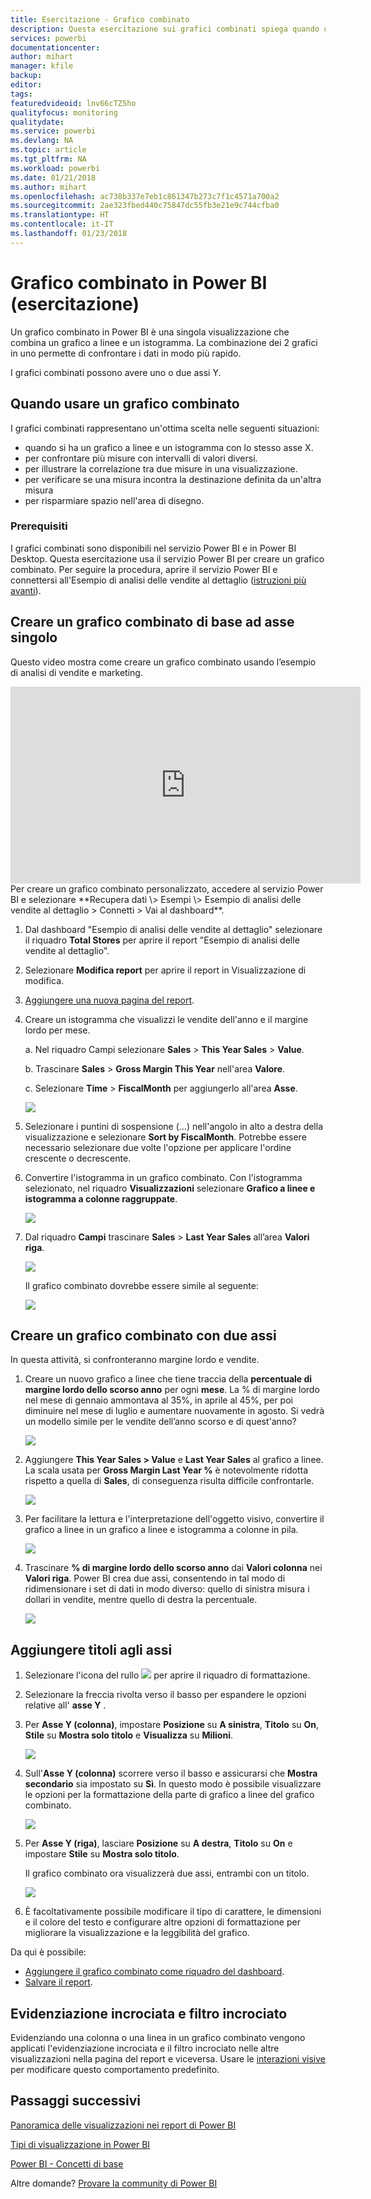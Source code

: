 ```yaml
---
title: Esercitazione - Grafico combinato
description: Questa esercitazione sui grafici combinati spiega quando usarli e come crearli nel servizio Power BI e in Power BI Desktop.
services: powerbi
documentationcenter: 
author: mihart
manager: kfile
backup: 
editor: 
tags: 
featuredvideoid: lnv66cTZ5ho
qualityfocus: monitoring
qualitydate: 
ms.service: powerbi
ms.devlang: NA
ms.topic: article
ms.tgt_pltfrm: NA
ms.workload: powerbi
ms.date: 01/21/2018
ms.author: mihart
ms.openlocfilehash: ac738b337e7eb1c861347b273c7f1c4571a700a2
ms.sourcegitcommit: 2ae323fbed440c75847dc55fb3e21e9c744cfba0
ms.translationtype: HT
ms.contentlocale: it-IT
ms.lasthandoff: 01/23/2018
---
```

# <a name="combo-chart-in-power--tutorial"></a>Grafico combinato in Power BI (esercitazione)
Un grafico combinato in Power BI è una singola visualizzazione che combina un grafico a linee e un istogramma. La combinazione dei 2 grafici in uno permette di confrontare i dati in modo più rapido.

I grafici combinati possono avere uno o due assi Y.

## <a name="when-to-use-a-combo-chart"></a>Quando usare un grafico combinato
I grafici combinati rappresentano un'ottima scelta nelle seguenti situazioni:

* quando si ha un grafico a linee e un istogramma con lo stesso asse X.
* per confrontare più misure con intervalli di valori diversi.
* per illustrare la correlazione tra due misure in una visualizzazione.
* per verificare se una misura incontra la destinazione definita da un'altra misura
* per risparmiare spazio nell'area di disegno.

### <a name="prerequisites"></a>Prerequisiti
I grafici combinati sono disponibili nel servizio Power BI e in Power BI Desktop. Questa esercitazione usa il servizio Power BI per creare un grafico combinato. Per seguire la procedura, aprire il servizio Power BI e connettersi all'Esempio di analisi delle vendite al dettaglio ([istruzioni più avanti](#create)).


## <a name="create-a-basic-single-axis-combo-chart"></a>Creare un grafico combinato di base ad asse singolo
Questo video mostra come creare un grafico combinato usando l’esempio di analisi di vendite e marketing.

<iframe width="560" height="315" src="https://www.youtube.com/embed/lnv66cTZ5ho?list=PL1N57mwBHtN0JFoKSR0n-tBkUJHeMP2cP" frameborder="0" allowfullscreen></iframe>

<a name="create">
</a> Per creare un grafico combinato personalizzato, accedere al servizio Power BI e selezionare **Recupera dati \> Esempi \> Esempio di analisi delle vendite al dettaglio > Connetti > Vai al dashboard**. 

1. Dal dashboard "Esempio di analisi delle vendite al dettaglio" selezionare il riquadro **Total Stores** per aprire il report "Esempio di analisi delle vendite al dettaglio".
2. Selezionare **Modifica report** per aprire il report in Visualizzazione di modifica.
3. [Aggiungere una nuova pagina del report](power-bi-report-add-page.md).
4. Creare un istogramma che visualizzi le vendite dell'anno e il margine lordo per mese.
   
    a.  Nel riquadro Campi selezionare **Sales** \> **This Year Sales** > **Value**.
   
    b.  Trascinare **Sales** \> **Gross Margin This Year** nell'area **Valore**.
   
    c.  Selezionare **Time** \> **FiscalMonth** per aggiungerlo all'area **Asse**. 
   
    ![](media/power-bi-visualization-combo-chart/combotutorial1new.png)
5. Selezionare i puntini di sospensione (...) nell'angolo in alto a destra della visualizzazione e selezionare **Sort by FiscalMonth**. Potrebbe essere necessario selezionare due volte l'opzione per applicare l'ordine crescente o decrescente.

6. Convertire l'istogramma in un grafico combinato. Con l'istogramma selezionato, nel riquadro **Visualizzazioni** selezionare **Grafico a linee e istogramma a colonne raggruppate**.
   
    ![](media/power-bi-visualization-combo-chart/converttocombo_new2.png)
7. Dal riquadro **Campi** trascinare **Sales** \> **Last Year Sales** all’area **Valori riga**.
   
   ![](media/power-bi-visualization-combo-chart/linevaluebucket.png)
   
   Il grafico combinato dovrebbe essere simile al seguente:
   
   ![](media/power-bi-visualization-combo-chart/combochartdone-new.png)

## <a name="create-a-combo-chart-with-two-axes"></a>Creare un grafico combinato con due assi
In questa attività, si confronteranno margine lordo e vendite.

1. Creare un nuovo grafico a linee che tiene traccia della **percentuale di margine lordo dello scorso anno** per ogni **mese**.  La % di margine lordo nel mese di gennaio ammontava al 35%, in aprile al 45%, per poi diminuire nel mese di luglio e aumentare nuovamente in agosto. Si vedrà un modello simile per le vendite dell’anno scorso e di quest'anno?
   
   ![](media/power-bi-visualization-combo-chart/combo1_new.png)
2. Aggiungere **This Year Sales > Value** e **Last Year Sales** al grafico a linee. La scala usata per **Gross Margin Last Year %** è notevolmente ridotta rispetto a quella di **Sales**, di conseguenza risulta difficile confrontarle.      
   
   ![](media/power-bi-visualization-combo-chart/flatline_new.png)
3. Per facilitare la lettura e l'interpretazione dell'oggetto visivo, convertire il grafico a linee in un grafico a linee e istogramma a colonne in pila.
   
   ![](media/power-bi-visualization-combo-chart/converttocombo_new.png)
4. Trascinare **% di margine lordo dello scorso anno** dai **Valori colonna** nei **Valori riga**. Power BI crea due assi, consentendo in tal modo di ridimensionare i set di dati in modo diverso: quello di sinistra misura i dollari in vendite, mentre quello di destra la percentuale.
   
   ![](media/power-bi-visualization-combo-chart/power-bi-combochart.png)    

## <a name="add-titles-to-the-axes"></a>Aggiungere titoli agli assi
1. Selezionare l'icona del rullo ![](media/power-bi-visualization-combo-chart/power-bi-paintroller.png) per aprire il riquadro di formattazione.
2. Selezionare la freccia rivolta verso il basso per espandere le opzioni relative all' **asse Y** .
3. Per **Asse Y (colonna)**, impostare **Posizione** su **A sinistra**, **Titolo** su **On**, **Stile** su **Mostra solo titolo** e **Visualizza** su **Milioni**.
   
   ![](media/power-bi-visualization-combo-chart/power-bi-y-axis-column.png)
4. Sull'**Asse Y (colonna)** scorrere verso il basso e assicurarsi che **Mostra secondario** sia impostato su **Sì**. In questo modo è possibile visualizzare le opzioni per la formattazione della parte di grafico a linee del grafico combinato.
   
   ![](media/power-bi-visualization-combo-chart/power-bi-show-secondary.png)
5. Per **Asse Y (riga)**, lasciare **Posizione** su **A destra**, **Titolo** su **On** e impostare **Stile** su **Mostra solo titolo**.
   
   Il grafico combinato ora visualizzerà due assi, entrambi con un titolo.
   
   ![](media/power-bi-visualization-combo-chart/power-bi-titles-on.png)

6. È facoltativamente possibile modificare il tipo di carattere, le dimensioni e il colore del testo e configurare altre opzioni di formattazione per migliorare la visualizzazione e la leggibilità del grafico.

Da qui è possibile:

* [Aggiungere il grafico combinato come riquadro del dashboard](service-dashboard-tiles.md).
* [Salvare il report](service-report-save.md).

## <a name="cross-highlighting-and-cross-filtering"></a>Evidenziazione incrociata e filtro incrociato

Evidenziando una colonna o una linea in un grafico combinato vengono applicati l'evidenziazione incrociata e il filtro incrociato nelle altre visualizzazioni nella pagina del report e viceversa. Usare le [interazioni visive](visual-interactions.md) per modificare questo comportamento predefinito.

## <a name="next-steps"></a>Passaggi successivi

[Panoramica delle visualizzazioni nei report di Power BI](power-bi-report-visualizations.md)

[Tipi di visualizzazione in Power BI](power-bi-visualization-types-for-reports-and-q-and-a.md)

[Power BI - Concetti di base](service-basic-concepts.md)

Altre domande? [Provare la community di Power BI](http://community.powerbi.com/)

